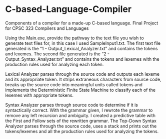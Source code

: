 # C-based-Language-Compiler
Components of a compiler for a made-up C-based language. Final Project for CPSC 323 Compilers and Languages

Using the Main.exe, provide the pathway to the text file you wish to generate text files for, in this case I used SampleInput1.txt. The first text file generated is the “1 - Output_Lexical_Analyzer.txt” and contains the tokens and lexemes. The second file generated is the “2 - Output_Syntax_Analyzer.txt” and contains the tokens and lexemes with the production rules used for analyzing each token.

Lexical Analyzer parses through the source code and outputs each lexeme and its appropriate token. It strips extraneous characters from source code, breaks up the source code into meaningful units called tokens and implements the Deterministic Finite State Machine to classify each of the lexemes with appropriate tokens.

Syntax Analyzer parses through source code to determine if it is syntactically correct. With the grammar given, I rewrote the grammar to remove any left recursion and ambiguity. I created a predictive table with the First and Follow sets of the rewritten grammar. The Top-Down Syntax Analyzer parses through the source code, uses a stack and prints out the tokens/lexemes and all the production rules used for analyzing the tokens.
